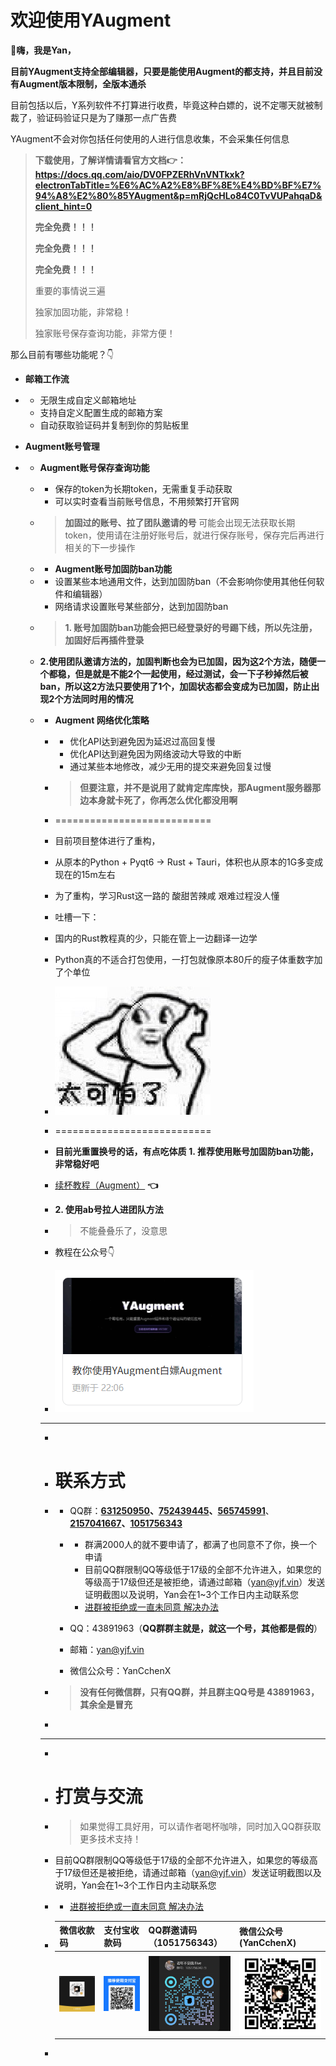 # 欢迎使用YAugment

👋**嗨，我是Yan，**

**目前YAugment支持全部编辑器，只要是能使用Augment的都支持，并且目前没有Augment版本限制，全版本通杀**

目前包括以后，Y系列软件不打算进行收费，毕竟这种白嫖的，说不定哪天就被制裁了，验证码验证只是为了赚那一点广告费

YAugment不会对你包括任何使用的人进行信息收集，不会采集任何信息





> **下载使用，了解详情请看官方文档👉：https://docs.qq.com/aio/DV0FPZERhVnVNTkxk?electronTabTitle=%E6%AC%A2%E8%BF%8E%E4%BD%BF%E7%94%A8%E2%80%85YAugment&p=mRjQcHLo84C0TvVUPahqaD&client_hint=0**
>
> 
>
> **完全免费！！！**
>
> **完全免费！！！**
>
> **完全免费！！！**
>
> 重要的事情说三遍
>
> 
>
> 独家加固功能，非常稳！
>
> 独家账号保存查询功能，非常方便！



那么目前有哪些功能呢？👇

- **邮箱工作流**

- - 无限生成自定义邮箱地址
  - 支持自定义配置生成的邮箱方案
  - 自动获取验证码并复制到你的剪贴板里

- **Augment账号管理**

- - **Augment账号保存查询功能**

  - - 保存的token为长期token，无需重复手动获取
    - 可以实时查看当前账号信息，不用频繁打开官网

  - > **加固过的账号、拉了团队邀请的号** 可能会出现无法获取长期token，使用请在注册好账号后，就进行保存账号，保存完后再进行相关的下一步操作

  - - **Augment账号加固防ban功能**

  - - 设置某些本地通用文件，达到加固防ban（不会影响你使用其他任何软件和编辑器）
    - 网络请求设置账号某些部分，达到加固防ban

  - > **1. 账号加固防ban功能会把已经登录好的号踢下线，所以先注册，加固好后再插件登录**

  - **2.使用团队邀请方法的，加固判断也会为已加固，因为这2个方法，随便一个都稳，但是就是不能2个一起使用，经过测试，会一下子秒掉然后被ban，所以这2方法只要使用了1个，加固状态都会变成为已加固，防止出现2个方法同时用的情况**

  - - **Augment 网络优化策略**

    - - 优化API达到避免因为延迟过高回复慢
      - 优化API达到避免因为网络波动大导致的中断
      - 通过某些本地修改，减少无用的提交来避免回复过慢

    - > **但要注意，并不是说用了就肯定库库快，那Augment服务器那边本身就卡死了，你再怎么优化都没用啊**

    - ===========================

    - 目前项目整体进行了重构，

    - 从原本的Python + Pyqt6 → Rust + Tauri，体积也从原本的1G多变成现在的15m左右

    - 为了重构，学习Rust这一路的 酸甜苦辣咸 艰难过程没人懂

    - 吐槽一下：

    - 国内的Rust教程真的少，只能在管上一边翻译一边学

    - Python真的不适合打包使用，一打包就像原本80斤的瘦子体重数字加了个单位

    - ![.\img\tkplbqb.jpg](.\img\tkplbqb.jpg)

    - ===========================

    - **目前光重置换号的话，有点吃体质** **1. 推荐使用账号加固防ban功能，非常稳好吧**

    - [续杯教程（Augment）](https://docs.qq.com/aio/DV0FPZERhVnVNTkxk?p=p0mB60SgGKlNohq4xa6f5E) **👈**

    - **2. 使用ab号拉人进团队方法**

    - > 不能叠叠乐了，没意思

    - 教程在公众号👇

    - ![.\img\gzhjc.png](.\img\gzhjc.png)

    - ------

    - 

    - # **联系方式**

    - - QQ群：[**631250950**](https://qm.qq.com/q/KU0hxAyx2M)**、**[**752439445**](https://qm.qq.com/q/ZFHYlB21cO)**、**[**565745991**](https://qm.qq.com/q/Ap3EDFLCZG)、[**2157041667**](https://qm.qq.com/q/4QsQOSi4aA)**、**[**1051756343**](https://qm.qq.com/q/zBAPiSbH6o)

      - - 群满2000人的就不要申请了，都满了也同意不了你，换一个申请
        - 目前QQ群限制QQ等级低于17级的全部不允许进入，如果您的等级高于17级但还是被拒绝，请通过邮箱（yan@yjf.vin）发送证明截图以及说明，Yan会在1~3个工作日内主动联系您
        - [进群被拒绝或一直未同意 解决办法](https://docs.qq.com/aio/DV0FPZERhVnVNTkxk?p=weeUPrm77jpn2hKL5zDI1S)

      - QQ：43891963（**QQ群群主就是，就这一个号，其他都是假的**）

      - 邮箱：yan@yjf.vin

      - 微信公众号：YanCchenX

    - > **没有任何微信群，只有QQ群，并且群主QQ号是 43891963，其余全是冒充**

    - 

    - ------

    - 

    - # **打赏与交流**

    - > 如果觉得工具好用，可以请作者喝杯咖啡，同时加入QQ群获取更多技术支持！

    - 目前QQ群限制QQ等级低于17级的全部不允许进入，如果您的等级高于17级但还是被拒绝，请通过邮箱（yan@yjf.vin）发送证明截图以及说明，Yan会在1~3个工作日内主动联系您

    - - [进群被拒绝或一直未同意 解决办法](https://docs.qq.com/aio/DV0FPZERhVnVNTkxk?p=weeUPrm77jpn2hKL5zDI1S)

    - | **微信收款码**                | **支付宝收款码**                | **QQ群邀请码（1051756343）**  | **微信公众号(YanCchenX)**       |
      | ----------------------------- | ------------------------------- | ----------------------------- | ------------------------------- |
      | ![.\img\wx.png](.\img\wx.png) | ![.\img\zfb.png](.\img\zfb.png) | ![.\img\qq.png](.\img\qq.png) | ![.\img\gzh.jpg](.\img\gzh.jpg) |

    - 